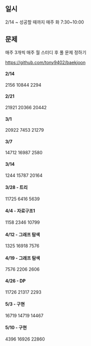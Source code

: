 ## 일시
2/14 ~ 성공할 때까지
매주 화 7:30~10:00

## 문제
매주 3개씩
매주 월 스터디 후 풀 문제 정하기

https://github.com/tony9402/baekjoon

#### 2/14
2156
10844
2294

#### 2/21
21921
20366
20442

#### 3/1
20922
7453
21279

#### 3/7
14712
16987
2580

#### 3/14
1244
15787
20164

#### 3/28 - 트리
11725
6416
5639

#### 4/4 - 자료구조1
1158
2346
10799

#### 4/12 - 그래프 탐색
1325
16918
7576

#### 4/19 - 그래프 탐색
7576
2206
2606

#### 4/26 - DP
11726
21317
2293

#### 5/3 - 구현
16719
14719
14467

#### 5/10 - 구현
4396
16926
22860
